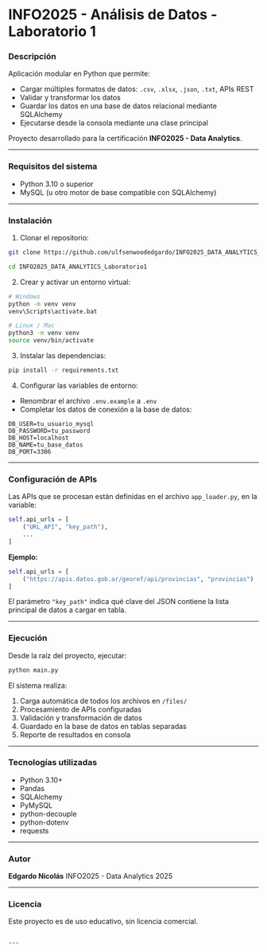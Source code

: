 
# INFO2025 - Análisis de Datos - Laboratorio 1

### Descripción

Aplicación modular en Python que permite:

- Cargar múltiples formatos de datos: `.csv`, `.xlsx`, `.json`, `.txt`, APIs REST
- Validar y transformar los datos
- Guardar los datos en una base de datos relacional mediante SQLAlchemy
- Ejecutarse desde la consola mediante una clase principal

Proyecto desarrollado para la certificación **INFO2025 - Data Analytics**.

---

### Requisitos del sistema

- Python 3.10 o superior
- MySQL (u otro motor de base compatible con SQLAlchemy)

---

### Instalación

1. Clonar el repositorio:

```bash
git clone https://github.com/ulfsenwoodedgardo/INFO2025_DATA_ANALYTICS_Laboratorio1.git

cd INFO2025_DATA_ANALYTICS_Laboratorio1
````

2. Crear y activar un entorno virtual:

```bash
# Windows
python -m venv venv
venv\Scripts\activate.bat

# Linux / Mac
python3 -m venv venv
source venv/bin/activate
```

3. Instalar las dependencias:

```bash
pip install -r requirements.txt
```

4. Configurar las variables de entorno:

* Renombrar el archivo `.env.example` a `.env`
* Completar los datos de conexión a la base de datos:

```env
DB_USER=tu_usuario_mysql
DB_PASSWORD=tu_password
DB_HOST=localhost
DB_NAME=tu_base_datos
DB_PORT=3306
```

---

### Configuración de APIs

Las APIs que se procesan están definidas en el archivo `app_loader.py`, en la variable:

```python
self.api_urls = [
    ("URL_API", "key_path"),
    ...
]
```

**Ejemplo:**

```python
self.api_urls = [
    ("https://apis.datos.gob.ar/georef/api/provincias", "provincias")
]
```

El parámetro `"key_path"` indica qué clave del JSON contiene la lista principal de datos a cargar en tabla.

---

### Ejecución

Desde la raíz del proyecto, ejecutar:

```bash
python main.py
```

El sistema realiza:

1. Carga automática de todos los archivos en `/files/`
2. Procesamiento de APIs configuradas
3. Validación y transformación de datos
4. Guardado en la base de datos en tablas separadas
5. Reporte de resultados en consola

---

### Tecnologías utilizadas

* Python 3.10+
* Pandas
* SQLAlchemy
* PyMySQL
* python-decouple
* python-dotenv
* requests

---

### Autor

**Edgardo Nicolás**
INFO2025 - Data Analytics 2025

---

### Licencia

Este proyecto es de uso educativo, sin licencia comercial.

```

---
